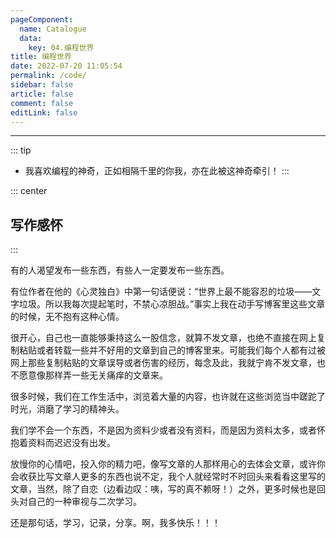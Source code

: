 ```yaml
---
pageComponent:
  name: Catalogue
  data:
    key: 04.编程世界
title: 编程世界
date: 2022-07-20 11:05:54
permalink: /code/
sidebar: false
article: false
comment: false
editLink: false
---
```







---

::: tip
- 我喜欢编程的神奇，正如相隔千里的你我，亦在此被这神奇牵引！
:::

::: center
## 写作感怀
:::

有的人渴望发布一些东西，有些人一定要发布一些东西。

有位作者在他的《心灵独白》中第一句话便说：“世界上最不能容忍的垃圾——文字垃圾。所以我每次提起笔时，不禁心凉胆战。”事实上我在动手写博客里这些文章的时候，无不抱有这种心情。

很开心，自己也一直能够秉持这么一股信念，就算不发文章，也绝不直接在网上复制粘贴或者转载一些并不好用的文章到自己的博客里来。可能我们每个人都有过被网上那些复制粘贴的文章误导或者伤害的经历，每念及此，我就宁肯不发文章，也不愿意像那样弄一些无关痛痒的文章来。

很多时候，我们在工作生活中，浏览着大量的内容，也许就在这些浏览当中蹉跎了时光，消磨了学习的精神头。

我们学不会一个东西，不是因为资料少或者没有资料，而是因为资料太多，或者怀抱着资料而迟迟没有出发。

放慢你的心情吧，投入你的精力吧，像写文章的人那样用心的去体会文章，或许你会收获比写文章人更多的东西也说不定，我个人就经常时不时回头来看看这里写的文章，当然，除了自恋（边看边叹：咦，写的真不赖呀！）之外，更多时候也是回头对自己的一种审视与二次学习。

还是那句话，学习，记录，分享。啊，我多快乐！！！